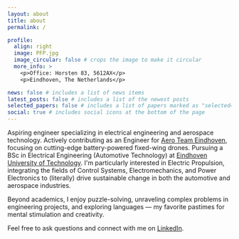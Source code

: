 ```yaml
---
layout: about
title: about
permalink: /

profile:
  align: right
  image: PFP.jpg
  image_circular: false # crops the image to make it circular
  more_info: >
    <p>Office: Horsten 83, 5612AX</p>
    <p>Eindhoven, The Netherlands</p>

news: false # includes a list of news items
latest_posts: false # includes a list of the newest posts
selected_papers: false # includes a list of papers marked as "selected={true}"
social: true # includes social icons at the bottom of the page
---
```


Aspiring engineer specializing in electrical engineering and aerospace technology. Actively contributing as an Engineer for [Aero Team Eindhoven](https://aeroteameindhoven.nl), focusing on cutting-edge battery-powered fixed-wing drones. Pursuing a BSc in Electrical Engineering (Automotive Technology) at [Eindhoven University of Technology](https://tue.nl). I'm particularly interested in Electric Propulsion, integrating the fields of Control Systems, Electromechanics, and Power Electronics to (literally) drive sustainable change in both the automotive and aerospace industries.

Beyond academics, I enjoy puzzle-solving, unraveling complex problems in engineering projects, and exploring languages — my favorite pastimes for mental stimulation and creativity.

Feel free to ask questions and connect with me on [LinkedIn](https://linkedin.com/pranav-natesh).